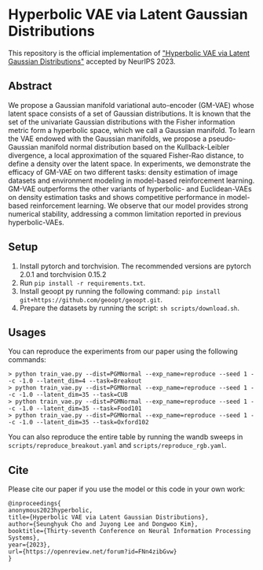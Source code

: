 # Hyperbolic VAE via Latent Gaussian Distributions
This repository is the official implementation of ["Hyperbolic VAE via Latent Gaussian Distributions"](https://arxiv.org/abs/2209.15217) accepted by NeurIPS 2023.

## Abstract
We propose a Gaussian manifold variational auto-encoder (GM-VAE) whose latent space consists of a set of Gaussian distributions. It is known that the set of the univariate Gaussian distributions with the Fisher information metric form a hyperbolic space, which we call a Gaussian manifold. To learn the VAE endowed with the Gaussian manifolds, we propose a pseudo-Gaussian manifold normal distribution based on the Kullback-Leibler divergence, a local approximation of the squared Fisher-Rao distance, to define a density over the latent space. In experiments, we demonstrate the efficacy of GM-VAE on two different tasks: density estimation of image datasets and environment modeling in model-based reinforcement learning. GM-VAE outperforms the other variants of hyperbolic- and Euclidean-VAEs on density estimation tasks and shows competitive performance in model-based reinforcement learning. We observe that our model provides strong numerical stability, addressing a common limitation reported in previous hyperbolic-VAEs.

## Setup
1. Install pytorch and torchvision. The recommended versions are pytorch 2.0.1 and torchvision 0.15.2
2. Run `pip install -r requirements.txt`.
3. Install geoopt py running the following command: `pip install git+https://github.com/geoopt/geoopt.git`.
4. Prepare the datasets by running the script: `sh scripts/download.sh`.

## Usages
You can reproduce the experiments from our paper using the following commands:
```
> python train_vae.py --dist=PGMNormal --exp_name=reproduce --seed 1 --c -1.0 --latent_dim=4 --task=Breakout
> python train_vae.py --dist=PGMNormal --exp_name=reproduce --seed 1 --c -1.0 --latent_dim=35 --task=CUB
> python train_vae.py --dist=PGMNormal --exp_name=reproduce --seed 1 --c -1.0 --latent_dim=35 --task=Food101
> python train_vae.py --dist=PGMNormal --exp_name=reproduce --seed 1 --c -1.0 --latent_dim=35 --task=Oxford102
```

You can also reproduce the entire table by running the wandb sweeps in `scripts/reproduce_breakout.yaml` and `scripts/reproduce_rgb.yaml`.

## Cite
Please cite our paper if you use the model or this code in your own work:
```
@inproceedings{
anonymous2023hyperbolic,
title={Hyperbolic VAE via Latent Gaussian Distributions},
author={Seunghyuk Cho and Juyong Lee and Dongwoo Kim},
booktitle={Thirty-seventh Conference on Neural Information Processing Systems},
year={2023},
url={https://openreview.net/forum?id=FNn4zibGvw}
}
```
